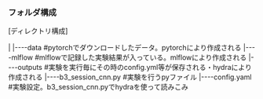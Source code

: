 ### フォルダ構成
[ディレクトリ構成]

|
|----data #pytorchでダウンロードしたデータ。pytorchにより作成される
|----mlflow #mlflowで記録した実験結果が入っている。mlflowにより作成される
|----outputs #実験を実行毎にその時のconfig.yml等が保存される・hydraにより作成される
|----b3_session_cnn.py   #実験を行うpyファイル
|----config.yaml #実験設定。b3_session_cnn.pyでhydraを使って読みこみ
